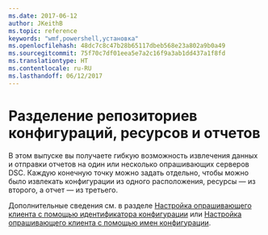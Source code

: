 ```yaml
---
ms.date: 2017-06-12
author: JKeithB
ms.topic: reference
keywords: "wmf,powershell,установка"
ms.openlocfilehash: 48dc7c8c47b28b65117dbeb568e23a802a9b0a49
ms.sourcegitcommit: 75f70c7df01eea5e7a2c16f9a3ab1dd437a1f8fd
ms.translationtype: HT
ms.contentlocale: ru-RU
ms.lasthandoff: 06/12/2017
---
```

# <a name="separation-of-configuration-resource-and-report-repositories"></a>Разделение репозиториев конфигураций, ресурсов и отчетов

В этом выпуске вы получаете гибкую возможность извлечения данных и отправки отчетов на один или несколько опрашивающих серверов DSC. Каждую конечную точку можно задать отдельно, чтобы можно было извлекать конфигурации из одного расположения, ресурсы — из второго, а отчет — из третьего. 

Дополнительные сведения см. в разделе [Настройка опрашивающего клиента с помощью идентификатора конфигурации](https://msdn.microsoft.com/powershell/dsc/pullclientconfigid) или [Настройка опрашивающего клиента с помощью имен конфигурации](https://msdn.microsoft.com/powershell/dsc/pullclientconfignames).

